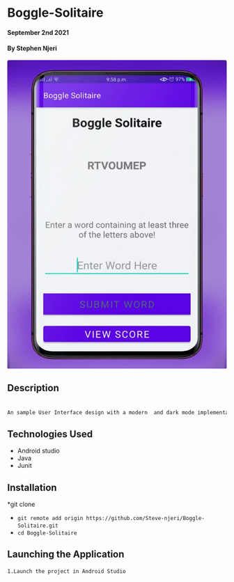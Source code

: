 # Boggle-Solitaire
#### September 2nd 2021
#### By **Stephen Njeri**
![](screenshots/photo_1.jpg)


## Description

```bash

An sample User Interface design with a modern  and dark mode implementation.

```
## Technologies Used

* Android studio
* Java 
* Junit


## Installation

*git clone
* `git remote add origin https://github.com/Steve-njeri/Boggle-Solitaire.git` 
* `cd Boggle-Solitaire`

## Launching the Application

```bash
1.Launch the project in Android Studio

```

